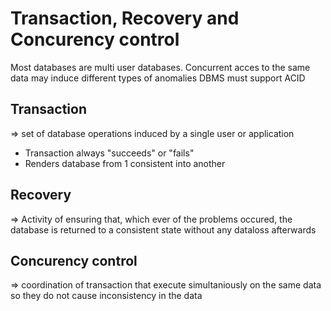 # Transaction, Recovery and Concurency control
Most databases are multi user databases. 
Concurrent acces to the same data may induce different types of anomalies
DBMS must support ACID

## Transaction
=> set of database operations induced by a single user or application
- Transaction always "succeeds" or "fails"
- Renders database from 1 consistent into another

## Recovery
=> Activity of ensuring that, which ever of the problems occured, the database is returned to a consistent state without any dataloss afterwards

## Concurency control
=> coordination of transaction that execute simultaniously on the same data so they do not cause inconsistency in the data


